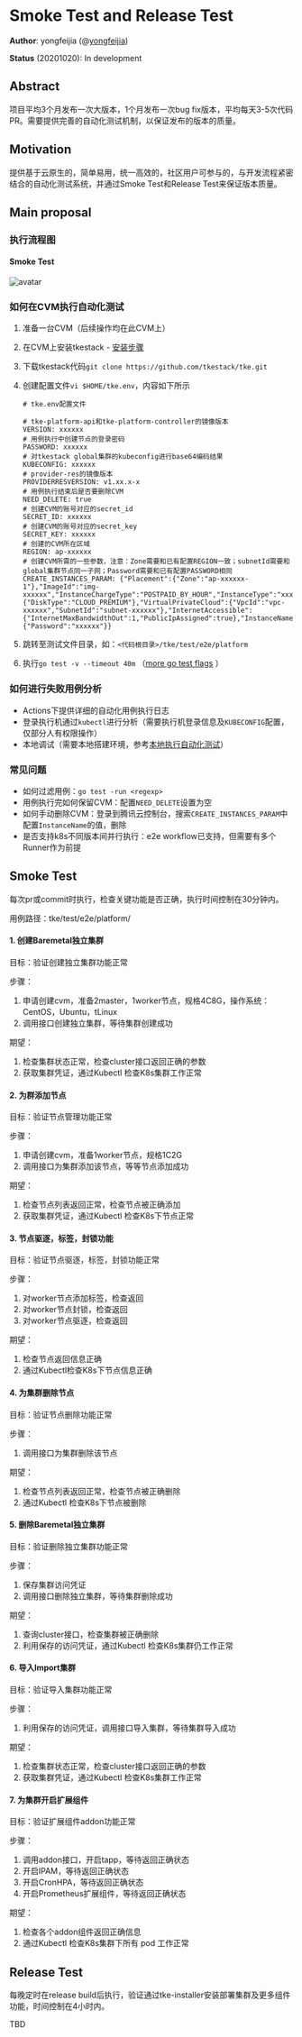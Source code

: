 # Smoke Test and Release Test

**Author**: yongfeijia (@[yongfeijia](https://github.com/JiaYongfei))

**Status** (20201020): In development

## Abstract

项目平均3个月发布一次大版本，1个月发布一次bug fix版本，平均每天3-5次代码PR。需要提供完善的自动化测试机制，以保证发布的版本的质量。

## Motivation

提供基于云原生的，简单易用，统一高效的，社区用户可参与的，与开发流程紧密结合的自动化测试系统，并通过Smoke Test和Release Test来保证版本质量。

## Main proposal

### 执行流程图

#### Smoke Test

![avatar](../images/smoke-test.png)

### 如何在CVM执行自动化测试

1. 准备一台CVM（后续操作均在此CVM上）
2. 在CVM上安装tkestack - [安装步骤](https://tkestack.github.io/docs/zh/%E4%BA%A7%E5%93%81%E9%83%A8%E7%BD%B2%E6%8C%87%E5%8D%97/%E5%AE%89%E8%A3%85%E6%AD%A5%E9%AA%A4.html)
3. 下载tkestack代码`git clone https://github.com/tkestack/tke.git`
4. 创建配置文件`vi $HOME/tke.env`，内容如下所示

    ```
    # tke.env配置文件 
    
    # tke-platform-api和tke-platform-controller的镜像版本
    VERSION: xxxxxx
    # 用例执行中创建节点的登录密码
    PASSWORD: xxxxxx
    # 对tkestack global集群的kubeconfig进行base64编码结果
    KUBECONFIG: xxxxxx
    # provider-res的镜像版本
    PROVIDERRESVERSION: v1.xx.x-x
    # 用例执行结束后是否要删除CVM
    NEED_DELETE: true
    # 创建CVM的账号对应的secret_id
    SECRET_ID: xxxxxx
    # 创建CVM的账号对应的secret_key
    SECRET_KEY: xxxxxx
    # 创建的CVM所在区域
    REGION: ap-xxxxxx
    # 创建CVM所需的一些参数，注意：Zone需要和已有配置REGION一致；subnetId需要和global集群节点同一子网；Password需要和已有配置PASSWORD相同
    CREATE_INSTANCES_PARAM: {"Placement":{"Zone":"ap-xxxxxx-1"},"ImageId":"img-xxxxxx","InstanceChargeType":"POSTPAID_BY_HOUR","InstanceType":"xxxxxx","SystemDisk":{"DiskType":"CLOUD_PREMIUM"},"VirtualPrivateCloud":{"VpcId":"vpc-xxxxxx","SubnetId":"subnet-xxxxxx"},"InternetAccessible":{"InternetMaxBandwidthOut":1,"PublicIpAssigned":true},"InstanceName":"platform","LoginSettings":{"Password":"xxxxxx"}}
    ```
5. 跳转至测试文件目录，如：`<代码根目录>/tke/test/e2e/platform`
6. 执行`go test -v --timeout 40m` （[more go test flags](https://golang.org/cmd/go/#hdr-Testing_flags) ）

### 如何进行失败用例分析

- Actions下提供详细的自动化用例执行日志
- 登录执行机通过`kubectl`进行分析（需要执行机登录信息及`KUBECONFIG`配置，仅部分人有权限操作）
- 本地调试（需要本地搭建环境，参考[本地执行自动化测试](#如何在本地执行自动化测试)）

### 常见问题

- 如何过滤用例：`go test -run <regexp>`
- 用例执行完如何保留CVM：配置`NEED_DELETE`设置为空
- 如何手动删除CVM：登录到腾讯云控制台，搜索`CREATE_INSTANCES_PARAM`中配置`InstanceName`的值，删除
- 是否支持k8s不同版本间并行执行：e2e workflow已支持，但需要有多个Runner作为前提

## Smoke Test

每次pr或commit时执行，检查关键功能是否正确，执行时间控制在30分钟内。

用例路径：tke/test/e2e/platform/

#### 1. 创建Baremetal独立集群

目标：验证创建独立集群功能正常

步骤：

1. 申请创建cvm，准备2master，1worker节点，规格4C8G，操作系统：CentOS，Ubuntu，tLinux
2. 调用接口创建独立集群，等待集群创建成功

期望：

1. 检查集群状态正常，检查cluster接口返回正确的参数
2. 获取集群凭证，通过Kubectl 检查K8s集群工作正常

#### 2. 为群添加节点

目标：验证节点管理功能正常

步骤：

1. 申请创建cvm，准备1worker节点，规格1C2G
2. 调用接口为集群添加该节点，等等节点添加成功

期望：

1. 检查节点列表返回正常，检查节点被正确添加
2. 获取集群凭证，通过Kubectl 检查K8s下节点正常

#### 3. 节点驱逐，标签，封锁功能

目标：验证节点驱逐，标签，封锁功能正常

步骤：

1. 对worker节点添加标签，检查返回
2. 对worker节点封锁，检查返回
3. 对worker节点驱逐，检查返回

期望：

1. 检查节点返回信息正确
2. 通过Kubectl检查K8s下节点信息正确


#### 4. 为集群删除节点

目标：验证节点删除功能正常

步骤：

1. 调用接口为集群删除该节点

期望：

1. 检查节点列表返回正常，检查节点被正确删除
2. 通过Kubectl 检查K8s下节点被删除


#### 5. 删除Baremetal独立集群

目标：验证删除独立集群功能正常

步骤：

1. 保存集群访问凭证
2. 调用接口删除独立集群，等待集群删除成功

期望：

1. 查询cluster接口，检查集群被正确删除
2. 利用保存的访问凭证，通过Kubectl 检查K8s集群仍工作正常


#### 6. 导入Import集群

目标：验证导入集群功能正常

步骤：

1. 利用保存的访问凭证，调用接口导入集群，等待集群导入成功

期望：

1. 检查集群状态正常，检查cluster接口返回正确的参数
2. 获取集群凭证，通过Kubectl 检查K8s集群工作正常


#### 7. 为集群开启扩展组件

目标：验证扩展组件addon功能正常

步骤：

1. 调用addon接口，开启tapp，等待返回正确状态
2. 开启IPAM，等待返回正确状态
3. 开启CronHPA，等待返回正确状态
4. 开启Prometheus扩展组件，等待返回正确状态

期望：

1. 检查各个addon组件返回正确信息
2. 通过Kubectl 检查K8s集群下所有 pod 工作正常

## Release Test

每晚定时在release build后执行，验证通过tke-installer安装部署集群及更多组件功能，时间控制在4小时内。

TBD
